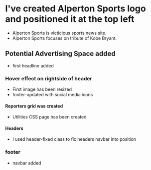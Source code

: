 # I've created Alperton Sports logo and positioned it at the top left

- Alperton Sports is victicious sports news site.
- Alperton Sports focuses on tribute of Kobe Bryant.

## Potential Advertising Space added

- first headline added

### Hover effect on rightside of header

- First image has been resized
- footer-updated with social media icons

#### Reporters grid was created

- Utilities CSS page has been created

#### Headers

- I used header-fixed class to fix headers navbar into position

### footer

- navbar added

